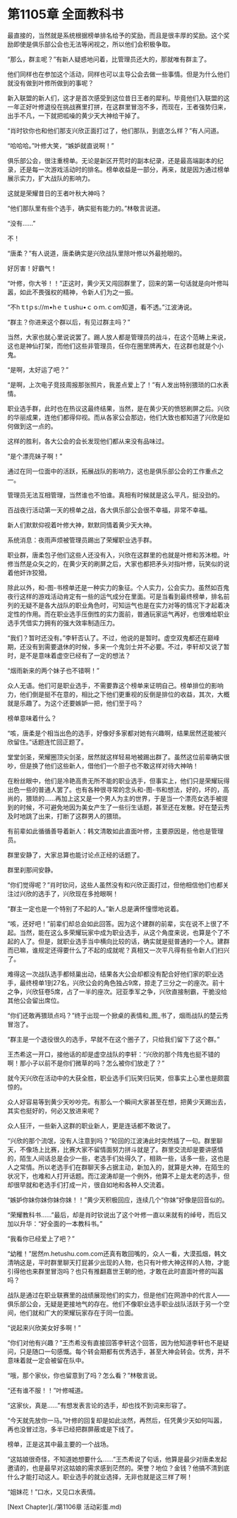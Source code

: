 # 第1105章 全面教科书

最直接的，当然就是系统根据榜单排名给予的奖励，而且是很丰厚的奖励。这个奖励即使是俱乐部公会也无法等闲视之，所以他们会积极争取。

“那么，群主呢？”有新人疑惑地问着，比管理员还大的，那就唯有群主了。

他们同样也在参加这个活动，同样也可以主导公会去做一些事情。但是为什么他们就没有做到叶修所做到的事呢？

新入联盟的新人们，这才是首次感受到这位昔日王者的犀利。毕竟他们入联盟的这一年正好叶修退役在挑战赛里打拼，在这群里冒泡不多，而现在，王者强势归来，出手不凡，一下就把呱噪的黄少天大神给干掉了。

“肖时钦你也和他们那支兴欣正面打过了，他们那队，到底怎么样？”有人问道。

“哈哈哈。”叶修大笑，“嫉妒就直说啊！”

俱乐部公会，很注重榜单。无论是新区开荒时的副本纪录，还是最高端副本的纪录，还是每一次游戏活动时的排名。榜单收益是一部分，再来，就是因为通过榜单展示实力，扩大战队的影响力。

这就是荣耀昔日的王者叶秋大神吗？

“他们那队里有些个选手，确实挺有能力的。”林敬言说道。

“没有……”

不！

“唐柔？”有人说道，唐柔确实是兴欣战队里除叶修以外最抢眼的。

好厉害！好霸气！

“叶修，你大爷！！”正这时，黄少天又闯回群里了，回来的第一句话就是向叶修叫嚣，如此不畏强权的精神，令新人们为之一振。

“不hｔtｐs://m•hｅｔushu•ｃｏｍ.ｃom知道，看不透。”江波涛说。

“群主？你进来这个群以后，有见过群主吗？”

当然，大家也就心里说说罢了。踢人放人都是管理员的战斗，在这个范畴上来说，这也是神仙打架，而他们这些非管理员，任你在圈里牌再大，在这群也就是个小鬼。

“是啊，太好运了吧？”

“是啊，上次电子竞技周报那张照片，我差点爱上了！”有人发出特别猥琐的口水表情。

职业选手群，此时也在热议这最终结果，当然，是在黄少天的愤怒刷屏之后。兴欣的华丽成果，连他们都得仰视。而从各家公会那边，他们大致也都知道了兴欣是如何做到这一点的。

这样的胜利，各大公会的会长发现他们都从来没有品味过。

“是个漂亮妹子啊！”

通过在同一位面中的活跃，拓展战队的影响力，这也是俱乐部公会的工作重点之一。

管理员无法互相管理，当然谁也不怕谁。真相有时候就是这么平凡，挺没劲的。

百战夜行活动第一天的榜单之战，各大俱乐部公会很不幸福，非常不幸福。

新人们默默仰视着叶修大神，默默同情着黄少天大神。

系统消息：夜雨声烦被管理员踢出了荣耀职业选手群。

职业群，唐柔包子他们这些人还没有入，兴欣在这群里的也就是叶修和苏沐橙。叶修当然是众矢之的，在黄少天的刷屏之后，大家也都把矛头对指叶修，玩笑似的说着他奸诈狡猾。

除此以外，和-图-书榜单还是一种实力的象征。个人实力，公会实力。虽然如百鬼夜行这样的游戏活动肯定有一些的运气成分在里面。可是当看到最终榜单，排名前列的无疑不是各大战队的职业角色时，可知运气也是在实力对等的情况下才起着决定性的作用。而在职业选手压倒性的实力面前，普通玩家运气再好，也很难给职业选手凭借实力拥有的强大效率制造压力。

“我们？暂时还没有。”李轩否认了。不过，他说的是暂时。虚空双鬼都还在巅峰期，还没有到需要退休的时候，多来一个鬼剑士并不必要。不过，李轩却又说了暂时，是不是意味着虚空已经有了一定的想法？

“烟雨新来的两个妹子也不错啊！”

众人无语。他们可是职业选手，不需要靠这个榜单来证明自己。榜单排位的影响力，他们倒是挺不在意的，相比之下他们更重视的反倒是排位的收益，其次，大概就是乐趣了。为这个还要嫉妒一把，他们至于吗？

榜单意味着什么？

“咳，唐柔是个相当出色的选手，好像好多家都对她有兴趣啊，结果居然还能被兴欣留住。”话题连忙回正题了。

堂堂剑圣，荣耀圈顶尖剑圣，居然就这样轻易地被踢出群了。虽然这位前辈确实很吵，但是换了他们这些新人，借他们一个胆子也不敢这样对待大神呐！

在粉丝眼中，他们是冷艳高贵无所不能的职业选手，但事实上，他们只是荣耀玩得出色一些的普通人罢了。也有各种很寻常的念头和-图-书和想法，好的，坏的，高尚的，猥琐的……再加上这又是一个男人为主的世界，于是当一个漂亮女选手被提到的时候，不可避免地因为美女产生了一些衍生话题，甚至还在发散。好在楚云秀及时地跳了出来，打断了这群男人的猥琐。

有前辈如此循循善导着新人：韩文清敢如此直面叶修，主要原因是，他也是管理员。

群里安静了，大家总算也能讨论点正经的话题了。

群里刹那间安静。

“你们觉得呢？”肖时钦问，这些人虽然没有和兴欣正面打过，但他相信他们也都关注过兴欣的选手了，兴欣现在多抢眼啊！

“群主一定也是一个特别了不起的人。”新人总是满怀憧憬地说着。

“咳，还好吧！”前辈们却总会如此回答。因为这个建群的前辈，实在说不上很了不起。当然，能在这么多荣耀玩家中成为职业选手，从这个角度来说，也算是个了不起的人了。但是，就职业选手当中横向比较的话，确实就是挺普通的一个人。建群而已嘛，谁规定还得要什么了不起的成就呢？真相又一次平凡得有些令新人们扫兴了。

难得这一次战队选手都倾巢出动，结果各大公会却都没有配合好他们家的职业选手，最终榜单1到27名，兴欣公会的角色独占9席，掠走了三分之一的座次。前十之争，兴欣狂卷5席，占了一半的座次。冠亚季军之争，兴欣直接制霸，干脆没给其他公会留出席位。

“你们还敢再猥琐点吗？”终于出现一个掀桌的表情和_图_书了，烟雨战队的楚云秀冒泡了。

“群主是一个退役很久的选手，早就不在这个圈子了，只给我们留下了这个群。”

王杰希这一开口，接他话的却是虚空战队的李轩：“兴欣的那个阵鬼也挺不错的啊！那小子以前不是你们微草的吗？怎么被你们放走了？”

就今天兴欣在活动中的大获全胜，职业选手们玩笑归玩笑，但事实上心里也是颇震惊的。

众人好容易等到黄少天吵吵完。有那么一个瞬间大家甚至在想，把黄少天踢出去，其实也挺好的，何必又放进来呢？

众人狂汗，一些新入这群的职业新人，更是连话都不敢说了。

“兴欣的那个流氓，没有人注意到吗？”轮回的江波涛此时突然插了一句。群里聊天，不像场上比赛，比赛大家不留情面努力拼斗就是了。群里交流却是要讲感情的，陌生人间话总是会少一些，老选手们处得久了，相熟一些，话多一些，这也是人之常情。所以老选手们在群聊天多占据主动，新加入的，就算是大神，在陌生的状况下，也难和人打开话题。而江波涛却是一个例外，他算不上是太老的选手，但却很早就和老选手们打成一片，很自如地和各种人交流着。

“嫉妒你妹你妹你妹你妹！！”黄少天积极回应，连续几个“你妹”好像是回音似的。

“荣耀教科书……”最后，却是肖时钦说出了这个叶修一直以来就有的绰号，而后又加以升华：“好全面的一本教科书。”

“我看你已经爱上了吧？”

“幼稚！”居然m.hetushu.com.com还真有敢回嘴的，众人一看，大漠孤烟，韩文清呐这是，平时群里聊天打屁甚少出现的人物，也只有叶修大神这样的人物，才能引得他也来群里冒泡吗？也只有推翻嘉世王朝的他，才敢在此时直面叶修的叫嚣吗？

战队是通过在职业联赛里的战绩展现他们的实力，但是他们在网游中的代言人——俱乐部公会，无疑是更接地气的存在。他们不像职业选手职业战队活跃于另一个空间，他们就和广大的荣耀玩家存在于同一位面。

“说起来兴欣美女好多啊！”

“你们对他有兴趣？”王杰希没有直接回答李轩这个回答，因为他知道李轩也不是疑问，只是随口一句感慨。每个转会期都有优秀选手，甚至大神会转会。优秀，并不意味着就一定会被留在队中。

“哦，那个家伙，你也留意到了吗？怎么看？”林敬言说。

“还有谁不服！！”叶修喊道。

“这家伙，真是……”有想发表言论的选手，却也找不到词来形容了。

“今天就先放你一马。”叶修的回复却是如此淡然，再然后，任凭黄少天如何叫嚣，再也没冒过泡，多半已经把群屏蔽或是下线了。

榜单，正是这其中最主要的一个战场。

“这姑娘很奇怪，不知道她想要什么……”王杰希说了句话，他算是最少对唐柔发起邀请的，也是最早对这姑娘的需求感到茫然的。荣誉？地位？金钱？他搞不清到底什么才能打动这人。职业选手的就业选择，无非也就是这三样了啊！

“姐妹花！”口水，又见口水表情。



[Next Chapter](./第1106章 活动彩蛋.md)